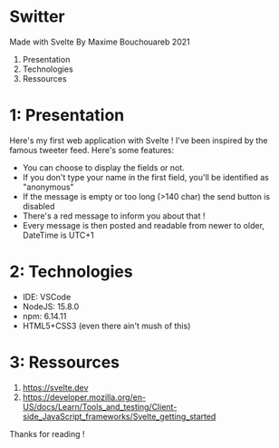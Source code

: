 # Switter
Made with Svelte
By Maxime Bouchouareb
2021

1. Presentation
2. Technologies
3. Ressources

# 1: Presentation

Here's my first web application with Svelte !
I've been inspired by the famous tweeter feed.
Here's some features:
- You can choose to display the fields or not.
- If you don't type your name in the first field, you'll be identified as "anonymous"
- If the message is empty or too long (>140 char) the send button is disabled
- There's a red message to inform you about that !
- Every message is then posted and readable from newer to older, DateTime is UTC+1

# 2: Technologies

- IDE: VSCode
- NodeJS: 15.8.0
- npm: 6.14.11
- HTML5+CSS3 (even there ain't mush of this)

# 3: Ressources

1. https://svelte.dev
2. https://developer.mozilla.org/en-US/docs/Learn/Tools_and_testing/Client-side_JavaScript_frameworks/Svelte_getting_started

Thanks for reading !
